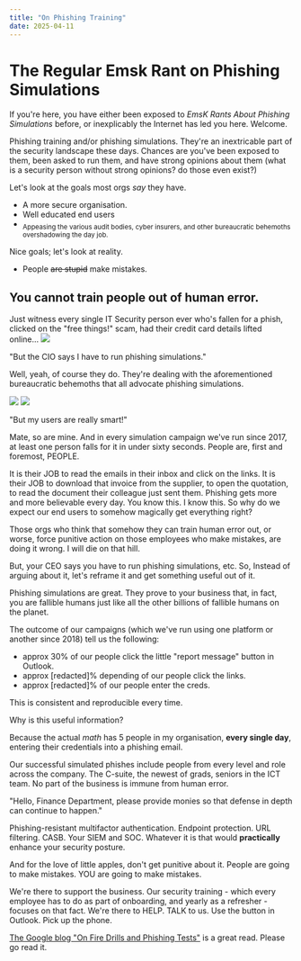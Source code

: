 ```yaml
---
title: "On Phishing Training"
date: 2025-04-11
---
```

<h1>The Regular Emsk Rant on Phishing Simulations</h1>

If you're here, you have either been exposed to <i>EmsK Rants About Phishing Simulations</i> before, or inexplicably the Internet has led you here. Welcome. 

Phishing training and/or phishing simulations. They're an inextricable part of the security landscape these days. Chances are you've been exposed to them, been asked to run them, and have strong opinions about them (what is a security person without strong opinions? do those even exist?) 

Let's look at the goals most orgs <i>say</i> they have.  
<ul><li>A more secure organisation.</li><li>Well educated end users</li><li><sub>Appeasing the various audit bodies, cyber insurers, and other bureaucratic behemoths overshadowing the day job.</sub></li></ul>

Nice goals; let's look at reality. 
<ul><li>People <s>are stupid</s> make mistakes.</li></ul>

<h2>You cannot train people out of human error.</h2>

Just witness every single IT Security person ever who's fallen for a phish, clicked on the "free things!" scam, had their credit card details lifted online... 
<a href="https://www.mimecast.com/the-state-of-email-and-collaboration-security-2024"><img src="https://emsknz.github.io/images/mimecast_2024.png"></a>

"But the CIO says I have to run phishing simulations."

Well, yeah, of course they do. They're dealing with the aforementioned bureaucratic behemoths that all advocate phishing simulations. 

<img src="https://emsknz.github.io/images/stolen_creds.png">
<img src="https://emsknz.github.io/images/falling_for_phishing_fast.png">

"But my users are really smart!" 

Mate, so are mine.  And in every simulation campaign we've run since 2017, at least one person falls for it in under sixty seconds.  People are, first and foremost, PEOPLE. 

It is their JOB to read the emails in their inbox and click on the links.  It is their JOB to download that invoice from the supplier, to open the quotation, to read the document their colleague just sent them.  Phishing gets more and more believable every day. You know this. I know this. So why do we expect our end users to somehow magically get everything right? 

Those orgs who think that somehow they can train human error out, or worse, force punitive action on those employees who make mistakes, are doing it wrong. I will die on that hill.  

But, your CEO says you have to run phishing simulations, etc.  So, Instead of arguing about it, let's reframe it and get something useful out of it. 

Phishing simulations are great.  They prove to your business that, in fact, you are fallible humans just like all the other billions of fallible humans on the planet.  

The outcome of our campaigns (which we've run using one platform or another since 2018) tell us the following:
<ul><li>approx 30% of our people click the little "report message" button in Outlook.</li><li>approx [redacted]% depending of our people click the links.</li><li>approx [redacted]% of our people enter the creds.</li></ul>

This is consistent and reproducible every time. 

Why is this useful information?

Because the actual <i>math</i> has 5 people in my organisation, <b>every single day</b>, entering their credentials into a phishing email. 

Our successful simulated phishes include people from every level and role across the company. The C-suite, the newest of grads, seniors in the ICT team. No part of the business is immune from human error. 

"Hello, Finance Department, please provide monies so that defense in depth can continue to happen."

Phishing-resistant multifactor authentication. Endpoint protection. URL filtering. CASB. Your SIEM and SOC. Whatever it is that would <b>practically</b> enhance your security posture.  

And for the love of little apples, don't get punitive about it.  People are going to make mistakes. YOU are going to make mistakes. 

We're there to support the business.  Our security training - which every employee has to do as part of onboarding, and yearly as a refresher - focuses on that fact. We're there to HELP. TALK to us.  Use the button in Outlook. Pick up the phone.  

<a href="https://security.googleblog.com/2024/05/on-fire-drills-and-phishing-tests.html">The Google blog "On Fire Drills and Phishing Tests"</a> is a great read. Please go read it.  

